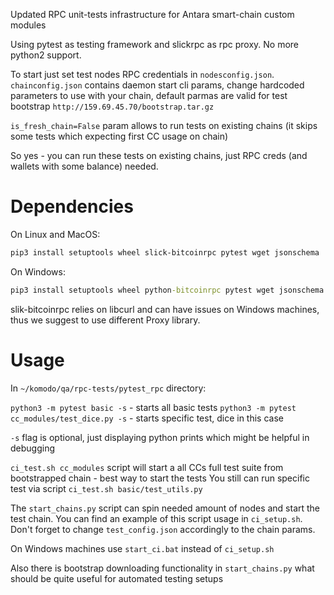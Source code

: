 Updated RPC unit-tests infrastructure for Antara smart-chain custom modules 

Using pytest as testing framework and slickrpc as rpc proxy. No more python2 support.

To start just set test nodes RPC credentials in `nodesconfig.json`.
`chainconfig.json` contains daemon start cli params, change hardcoded parameters to use with your chain, default parmas are valid for test bootstrap `http://159.69.45.70/bootstrap.tar.gz`


`is_fresh_chain=False` param allows to run tests on existing chains (it skips some tests which expecting first CC usage on chain)

So yes - you can run these tests on existing chains, just RPC creds (and wallets with some balance) needed.

# Dependencies
On Linux and MacOS:
```bash
pip3 install setuptools wheel slick-bitcoinrpc pytest wget jsonschema
```
On Windows:
```cmd
pip3 install setuptools wheel python-bitcoinrpc pytest wget jsonschema
```
slik-bitcoinrpc relies on libcurl and can have issues on Windows machines, thus we suggest to use different Proxy library.

# Usage

In `~/komodo/qa/rpc-tests/pytest_rpc` directory:

`python3 -m pytest basic -s` - starts all basic tests
`python3 -m pytest cc_modules/test_dice.py -s` - starts specific test, dice in this case

`-s` flag is optional, just displaying python prints which might be helpful in debugging

`ci_test.sh cc_modules` script will start a all CCs full test suite from bootstrapped chain - best way to start the tests
You still can run specific test via script `ci_test.sh basic/test_utils.py`

The `start_chains.py` script can spin needed amount of nodes and start the test chain.
You can find an example of this script usage in `ci_setup.sh`. Don't forget to change `test_config.json` accordingly to the chain params.

On Windows machines use `start_ci.bat` instead of `ci_setup.sh`

Also there is bootstrap downloading functionality in `start_chains.py` what should be quite useful for automated testing setups
